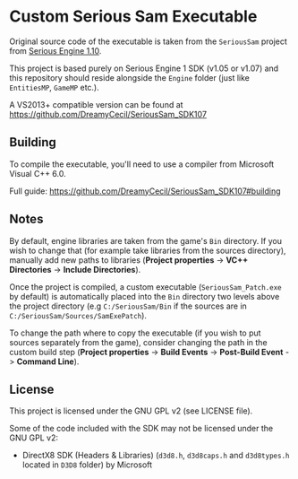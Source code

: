# Custom Serious Sam Executable

Original source code of the executable is taken from the `SeriousSam` project from [Serious Engine 1.10](https://github.com/Croteam-official/Serious-Engine).

This project is based purely on Serious Engine 1 SDK (v1.05 or v1.07) and this repository should reside alongside the `Engine` folder (just like `EntitiesMP`, `GameMP` etc.).

A VS2013+ compatible version can be found at https://github.com/DreamyCecil/SeriousSam_SDK107

## Building

To compile the executable, you'll need to use a compiler from Microsoft Visual C++ 6.0.

Full guide: https://github.com/DreamyCecil/SeriousSam_SDK107#building

## Notes

By default, engine libraries are taken from the game's `Bin` directory. If you wish to change that (for example take libraries from the sources directory), manually add new paths to libraries (**Project properties** -> **VC++ Directories** -> **Include Directories**).

Once the project is compiled, a custom executable (`SeriousSam_Patch.exe` by default) is automatically placed into the `Bin` directory two levels above the project directory (e.g `C:/SeriousSam/Bin` if the sources are in `C:/SeriousSam/Sources/SamExePatch`).

To change the path where to copy the executable (if you wish to put sources separately from the game), consider changing the path in the custom build step (**Project properties** -> **Build Events** -> **Post-Build Event** -> **Command Line**).

## License

This project is licensed under the GNU GPL v2 (see LICENSE file).

Some of the code included with the SDK may not be licensed under the GNU GPL v2:

* DirectX8 SDK (Headers & Libraries) (`d3d8.h`, `d3d8caps.h` and `d3d8types.h` located in `D3D8` folder) by Microsoft
